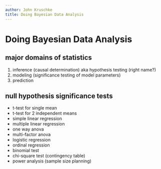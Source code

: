 ```yaml
---
author: John Kruschke
title: Doing Bayesian Data Analysis
---
```


# Doing Bayesian Data Analysis

## major domains of statistics

1. inference (causal determination) aka hypothesis testing (right name?)
2. modeling (significance testing of model parameters)
3. prediction

## null hypothesis significance tests

- t-test for single mean
- t-test for 2 independent means
- simple linear regression
- multiple linear regression
- one way anova
- multi-factor anova
- logistic regression
- ordinal regression
- binomial test
- chi-square test (contingency table)
- power analysis (sample size planning)

